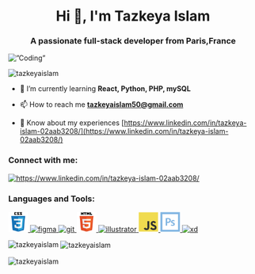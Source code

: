 <h1 align="center">Hi 👋, I'm Tazkeya Islam</h1>
<h3 align="center">A passionate full-stack developer from Paris,France</h3>

<img align=”right” alt=”Coding” width=”400” src= “https://mir-s3-cdn-cf.behance.net/project_modules/disp/601014116770475.6068beff4640a.gif”>

<p align="left"> <img src="https://komarev.com/ghpvc/?username=tazkeyaislam&label=Profile%20views&color=0e75b6&style=flat" alt="tazkeyaislam" /> </p>

- 🌱 I’m currently learning **React, Python, PHP, mySQL**

- 📫 How to reach me **tazkeyaislam50@gmail.com**

- 📄 Know about my experiences [https://www.linkedin.com/in/tazkeya-islam-02aab3208/](https://www.linkedin.com/in/tazkeya-islam-02aab3208/)

<h3 align="left">Connect with me:</h3>
<p align="left">
<a href="https://linkedin.com/in/https://www.linkedin.com/in/tazkeya-islam-02aab3208/" target="blank"><img align="center" src="https://raw.githubusercontent.com/rahuldkjain/github-profile-readme-generator/master/src/images/icons/Social/linked-in-alt.svg" alt="https://www.linkedin.com/in/tazkeya-islam-02aab3208/" height="30" width="40" /></a>
</p>

<h3 align="left">Languages and Tools:</h3>
<p align="left"> <a href="https://www.w3schools.com/css/" target="_blank" rel="noreferrer"> <img src="https://raw.githubusercontent.com/devicons/devicon/master/icons/css3/css3-original-wordmark.svg" alt="css3" width="40" height="40"/> </a> <a href="https://www.figma.com/" target="_blank" rel="noreferrer"> <img src="https://www.vectorlogo.zone/logos/figma/figma-icon.svg" alt="figma" width="40" height="40"/> </a> <a href="https://git-scm.com/" target="_blank" rel="noreferrer"> <img src="https://www.vectorlogo.zone/logos/git-scm/git-scm-icon.svg" alt="git" width="40" height="40"/> </a> <a href="https://www.w3.org/html/" target="_blank" rel="noreferrer"> <img src="https://raw.githubusercontent.com/devicons/devicon/master/icons/html5/html5-original-wordmark.svg" alt="html5" width="40" height="40"/> </a> <a href="https://www.adobe.com/in/products/illustrator.html" target="_blank" rel="noreferrer"> <img src="https://www.vectorlogo.zone/logos/adobe_illustrator/adobe_illustrator-icon.svg" alt="illustrator" width="40" height="40"/> </a> <a href="https://developer.mozilla.org/en-US/docs/Web/JavaScript" target="_blank" rel="noreferrer"> <img src="https://raw.githubusercontent.com/devicons/devicon/master/icons/javascript/javascript-original.svg" alt="javascript" width="40" height="40"/> </a> <a href="https://www.photoshop.com/en" target="_blank" rel="noreferrer"> <img src="https://raw.githubusercontent.com/devicons/devicon/master/icons/photoshop/photoshop-line.svg" alt="photoshop" width="40" height="40"/> </a> <a href="https://www.adobe.com/products/xd.html" target="_blank" rel="noreferrer"> <img src="https://cdn.worldvectorlogo.com/logos/adobe-xd.svg" alt="xd" width="40" height="40"/> </a> </p>

<p><img align="left" src="https://github-readme-stats.vercel.app/api/top-langs?username=tazkeyaislam&show_icons=true&locale=en&layout=compact" alt="tazkeyaislam" /></p>

<p>&nbsp;<img align="center" src="https://github-readme-stats.vercel.app/api?username=tazkeyaislam&show_icons=true&locale=en" alt="tazkeyaislam" /></p>

<p><img align="center" src="https://github-readme-streak-stats.herokuapp.com/?user=tazkeyaislam&" alt="tazkeyaislam" /></p>

